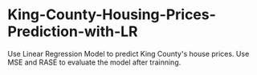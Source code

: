 # King-County-Housing-Prices-Prediction-with-LR

  Use Linear Regression Model to predict King County's house prices.
  Use MSE and RASE to evaluate the model after trainning. 
